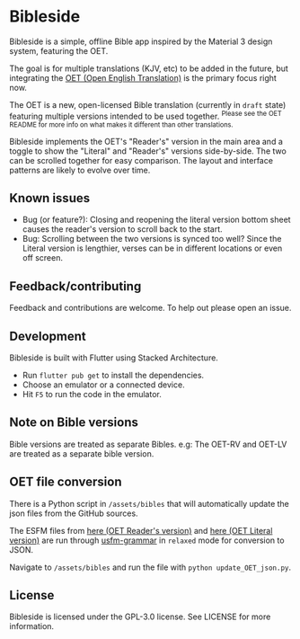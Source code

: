 # Bibleside

Bibleside is a simple, offline Bible app inspired by the Material 3 design system, featuring the OET.

The goal is for multiple translations (KJV, etc) to be added in the future, but integrating the [OET (Open English Translation)](https://github.com/Freely-Given-org/OpenEnglishTranslation--OET) is the primary focus right now.

The OET is a new, open-licensed Bible translation (currently in ``draft`` state) featuring multiple versions intended to be used together. <sup>Please see the OET README for more info on what makes it different than other translations.</sup>

Bibleside implements the OET's "Reader's" version in the main area and a toggle to show the "Literal" and "Reader's" versions side-by-side. The two can be scrolled together for easy comparison. The layout and interface patterns are likely to evolve over time.


## Known issues

- Bug (or feature?): Closing and reopening the literal version bottom sheet causes the reader's version to scroll back to the start.
- Bug: Scrolling between the two versions is synced too well? Since the Literal version is lengthier, verses can be in different locations or even off screen.


## Feedback/contributing

Feedback and contributions are welcome. To help out please open an issue.


## Development

Bibleside is built with Flutter using Stacked Architecture.

- Run ``flutter pub get`` to install the dependencies.
- Choose an emulator or a connected device.
- Hit ``F5`` to run the code in the emulator.


## Note on Bible versions

Bible versions are treated as separate Bibles. e.g: The OET-RV and OET-LV are treated as a separate bible version.


## OET file conversion

There is a Python script in ``/assets/bibles`` that will automatically update the json files from the GitHub sources.

The ESFM files from [here (OET Reader's version)](https://github.com/Freely-Given-org/OpenEnglishTranslation--OET/tree/main/translatedTexts/ReadersVersion) and [here (OET Literal version)](https://github.com/Freely-Given-org/OpenEnglishTranslation--OET/tree/main/intermediateTexts/auto_edited_VLT_ESFM) are run through [usfm-grammar](https://github.com/Bridgeconn/usfm-grammar) in ``relaxed`` mode for conversion to JSON.

Navigate to ``/assets/bibles`` and run the file with ``python update_OET_json.py``.


## License

Bibleside is licensed under the GPL-3.0 license. See LICENSE for more information.